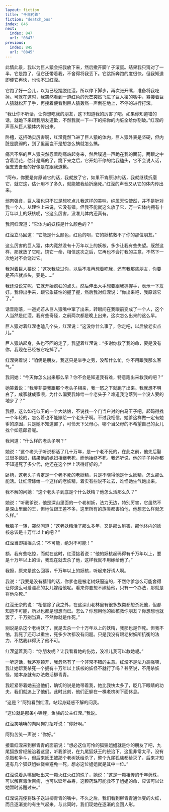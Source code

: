 ```yaml
---
layout: fiction
title: "千年药珠"
fiction: "deatch_bus"
index: 846
next:
  index: 847
  url: "0847"
previous:
  index: 845
  url: "0845"
---
```

此情此景，我以为巨人猿会把我放下来，然后撒开脚丫子滚蛋。结果我只猜对了一半，它是跑了，但它还带着我，不舍得将我丢下。它跳跃奔跑的度很快，但我知道即便它再快，也快不过红滢。

它跑了好一会儿，以为已经摆脱红滢，所以停下脚步，再次张开嘴，准备将我吃掉。可就在这时，我突然看到一道红色的光芒突然飞进了巨人猿的嘴中，紧接着巨人猿就松开了手，再接着便看到巨人猿轰然一声倒在地上，不停的进行打滚。

“我让你不听话，让你想吃我的朋友，这下知道我的厉害了吧。如果你知道错的话，就跪下来跟我朋友道歉，不然我就一下一下的把你的内脏全给你割破。”红滢的声音从巨人猿体内传出来。

卧槽，这招确实厉害啊，红滢竟然飞进了巨人猿的体内，巨人猿外表是坚硬，但内脏是脆弱的，到了里面岂不是想怎么搞就怎么搞。

痛苦不堪的巨人猿突然忍着剧痛站起身来，然后噗通一声跪在我的面前，两眼之中含着泪花，估计是痛的了。跪下来之后，它开始不停的给我磕头，它不会说人话，但支支吾吾的好像是在跟我道歉。

“阿布，你要是肯原谅它的话，我就放了它，如果不肯原谅的话，我就继续折磨它，就它这，估计用不了多久，就能被我给折磨死。”红滢的声音又从它的体内传出来。

弱肉强食，巨人猿也只不过是想吃点儿我这样的美味，纯属天性使然，并不是针对我一个人，从理性上来说，它没有错。但我不能就这么放了它，万一它体内拥有十万年以上的妖核呢，它这么厉害，没准儿体内还真有。

我问红滢道：“它体内的妖核是什么颜色的？”

红滢立马回道：“它能是什么颜色，红色的呗，它的妖核救不了你的那位朋友。”

这么厉害的巨人猿，体内竟然没有十万年以上的妖核，多少让我有些失望。既然这样，那就放了它吧，饶它一命，相信这次之后，它再也不会打我的主意，不然下一次绝对不会饶过它。

我对着巨人猿说：“这次我放过你，以后不准再想着吃我，还有我那些朋友，你要是答应就点头，要是……”

我还没说完呢，它就开始疯狂的点头，然后伸出大手想要跟我握握手，表示一下友好。我伸出手来，跟它象征性的握了握，然后我对红滢说：“你出来吧，我原谅它了。”

话音刚落，一道光芒从巨人猿嘴中窜了出来，转眼间在我眼前变成了一个人，这个人当然是红滢。我有些奇怪，之前两次都是晚上出来，这次怎么出来的这么早。

巨人猿对着红滢也磕几个头，红滢说：“这没你什么事了，你走吧，以后放老实点儿。”

巨人猿站起身，头也不回的走了，我望着红滢说：“多谢你救了我的命，要是没有你，我现在已经被它吃掉了。”

红滢笑着说：“咱俩是朋友，我这只是举手之劳，没帮什么忙，你不用跟我那么客气。”

我问她：“今天你怎么出来那么早？你不会是知道我有难，特意跑出来救我的吧？”

她笑着说：“我爹非要我跟那个老头子相亲，我一怒之下就跑了出来。我就想不明白了，成家就成家呗，为什么偏要我嫁给一个老头子？难道我沦落到一个没人要的地步了？”

我擦，这么如花似玉的一个大姑娘，不说找一个门当户对的白马王子吧，起码得找一个年轻的，怎么着也不能嫁给一个老头子啊。不过我相信，她爹这样做一定有她爹的原因，只是她不知道罢了，可怜天下父母心，哪个当父母的不希望自己的女儿找个如意郎君呢。

我问道：“什么样的老头子啊？”

她说：“这个老头子听说都活了几十万年，是一个老不死的，在此之前，他先后娶过很多媳妇，结果他的媳妇相继老死，而他始终不死。我还听说，他的子子孙孙都不知道死了多少代，他还在这个世上活得好好的。”

卧槽，这老头子肯定是一个老不死的老妖精，只是不晓得他是什么妖精，怎么那么能活。让红滢嫁给一个这样的老妖精，着实有些说不过去，难怪她生气跑出来。

我不解的问她：“这个老头子到底是个什么妖精？他怎么活那么久？”

她说：“听我爹说，他是深山里面的一个老树妖，法力无边，特别厉害，它虽然不是深山里面的王，但地位跟王差不多，这里所有的族类都害怕他，他想怎么样就怎么样。”

我脑子一转，突然问道：“这老妖精活了那么多年，又是那么厉害，那他体内的妖核总该是十万年以上的吧？”

红滢当即摇摇头说：“不可能，绝对不可能！”

额，我有些吃惊，而就在这时，红滢接着说：“他的妖核起码得有千万年以上，要是十万年以上的话，我现在就去杀了他，这样我就不用嫁给他了。”

我擦，原来是这么回事，千万年以上的妖核，听起来好诱人啊。

我说：“我要是没有猜错的话，你爹也是被老树妖逼迫的，不然你爹怎么可能舍得让你这么可爱漂亮的女儿嫁给他呢。看来你要想不嫁给他，只有一个办法，那就是将他杀死。”

红滢无奈的说：“相信除了我之外，在这深山老林里有很多族类都想杀死他，但都知道不可能，所以也都是想想而已。怎么？你想用他的妖核救你朋友？你想想也就罢了，千万别当真，不然你就是作死。”

别说是杀这个老树妖了，就是去杀一个十万年以上的妖精，我那也是作死。但我不怕，我死了还可以重生，死多少次都没有问题。只是我没有跟老树妖所抗衡的法力，不然我非得灭了他不可。

红滢望着我问：“你朋友呢？让我看看她的伤势，没准儿我可以救她呢。”

一听这话，我茅塞顿开，我忽然有了一个非常不错的主意。红滢不是法力高强嘛，我让她帮我杀死一个拥有十万年以上妖核的妖怪不就行了吗？甚至说，不用杀妖怪，她本身就有办法救活柳青青。

我赶紧带着她去追他们，确切的说是她带着我，她比我快太多了，眨几下眼睛的功夫，我们就追上了他们。此时此刻，他们正躲在一棵老槐树下面休息。

“这是？”阿狗看到红滢，站起身疑惑不解的问我。

“这位就是那条小锦鲤，鱼族的公主红滢。”我说。

红滢笑嘻嘻的向阿狗打招呼说：“你好啊。”

阿狗苦笑一声说：“你好。”

接着红滢来到柳青青的面前说：“想必这位可怜的狐狸姐姐就是你的朋友了吧，九尾狐族曾经统治着这里，听我爹说，在九尾狐妖王的统治下，这里非常太平，没有杀戮和争斗，但后来妖王被那个老树妖给杀了，整个九尾狐族都给灭了，后来才知道有几个狐妖姐妹侥幸避免一死，想必这位姐姐就是其中一位。”

红滢说着从嘴里吐出来一颗火红火红的珠子，她说：“这是一颗祖传的千年药珠，可以解百毒治百病，也可以延年益寿，这颗药珠可能救不了姐姐的命，应该可以让她暂时苏醒过来。”

红滢说完便将珠子送进柳青青的嘴中，不久之后，我们看到柳青青通体变的火红，而且逐渐变的有生气起来。与此同时，我们现她在逐渐的变回人形。